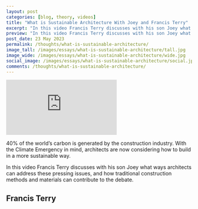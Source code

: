 ```yaml
---
layout: post
categories: [blog, theory, videos]
title: "What is Sustainable Architecture With Joey and Francis Terry"
excerpt: "In this video Francis Terry discusses with his son Joey what ways architects can address these pressing issues, and how traditional construction methods and materials can contribute to the debate."
preview: "In this video Francis Terry discusses with his son Joey what ways architects can address these pressing issues, and how traditional construction methods and materials can contribute to the debate."
post_date: 23 May 2023
permalink: /thoughts/what-is-sustainable-architecture/
image_tall: /images/essays/what-is-sustainable-architecture/tall.jpg
image_wide: /images/essays/what-is-sustainable-architecture/wide.jpg
social_image: /images/essays/what-is-sustainable-architecture/social.jpg
comments: /thoughts/what-is-sustainable-architecture/
---
```


<div class="videoWrapper">
	<iframe src="https://www.youtube.com/embed/j5rwe2DSB-w" frameborder="0" allow="autoplay; encrypted-media" allowfullscreen></iframe>
</div> 

40% of the world’s carbon is generated by the construction industry. With the Climate Emergency in mind, architects are now considering how to build in a more sustainable way.

In this video Francis Terry discusses with his son Joey what ways architects can address these pressing issues, and how traditional construction methods and materials can contribute to the debate.

## Francis Terry<br/><br/>